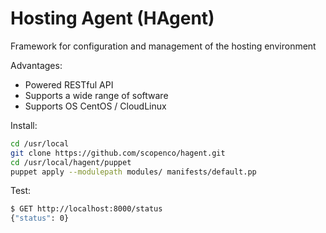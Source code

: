 Hosting Agent (HAgent)
======

Framework for configuration and management of the hosting environment

Advantages:
- Powered RESTful API
- Supports a wide range of software
- Supports OS CentOS / CloudLinux

Install:
```bash
cd /usr/local
git clone https://github.com/scopenco/hagent.git
cd /usr/local/hagent/puppet
puppet apply --modulepath modules/ manifests/default.pp
```

Test:
```bash
$ GET http://localhost:8000/status
{"status": 0}
```
